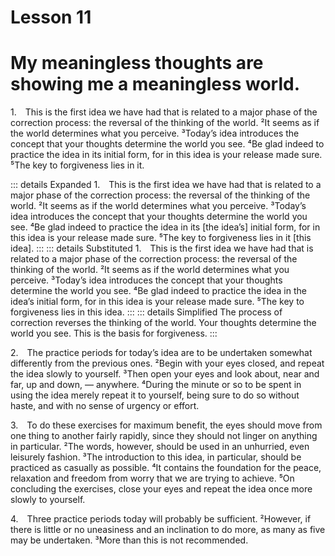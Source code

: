 # Lesson 11

# My meaningless thoughts are showing me a meaningless world.

<a name=w-pi-11-1></a>1. This is the first idea we have had that is related to a major phase of the correction process: the reversal of the thinking of the world. ²It seems as if the world determines what you perceive. ³Today’s idea introduces the concept that your thoughts determine the world you see. ⁴Be glad indeed to practice the idea in its initial form, for in this idea is your release made sure. ⁵The key to forgiveness lies in it.


::: details Expanded
1. This is the first idea we have had that is related to a major phase of the correction process: the reversal of the thinking of the world. ²It seems as if the world determines what you perceive. ³Today’s idea introduces the concept that your thoughts determine the world you see. ⁴Be glad indeed to practice the idea in its [the idea’s] initial form, for in this idea is your release made sure. ⁵The key to forgiveness lies in it [this idea].
:::
::: details Substituted
1. This is the first idea we have had that is related to a major phase of the correction process: the reversal of the thinking of the world. ²It seems as if the world determines what you perceive. ³Today’s idea introduces the concept that your thoughts determine the world you see. ⁴Be glad indeed to practice the idea in the idea’s initial form, for in this idea is your release made sure. ⁵The key to forgiveness lies in this idea.
:::
::: details Simplified
The process of correction reverses the thinking of the world. Your thoughts determine the world you see. This is the basis for forgiveness.
:::


<a name=w-pi-11-2></a>2. The practice periods for today’s idea are to be undertaken somewhat differently from the previous ones. ²Begin with your eyes closed, and repeat the idea slowly to yourself. ³Then open your eyes and look about, near and far, up and down, — anywhere. ⁴During the minute or so to be spent in using the idea merely repeat it to yourself, being sure to do so without haste, and with no sense of urgency or effort.

<a name=w-pi-11-3></a>3. To do these exercises for maximum benefit, the eyes should move from one thing to another fairly rapidly, since they should not linger on anything in particular. ²The words, however, should be used in an unhurried, even leisurely fashion. ³The introduction to this idea, in particular, should be practiced as casually as possible. ⁴It contains the foundation for the peace, relaxation and freedom from worry that we are trying to achieve. ⁵On concluding the exercises, close your eyes and repeat the idea once more slowly to yourself.

<a name=w-pi-11-4></a>4. Three practice periods today will probably be sufficient. ²However, if there is little or no uneasiness and an inclination to do more, as many as five may be undertaken. ³More than this is not recommended.